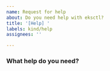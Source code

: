 ```yaml
---
name: Request for help
about: Do you need help with eksctl?
title: '[Help] '
labels: kind/help
assignees: ''

---
```


<!--
In order to help us process this issue faster, please provide as much detail as possible.

Before creating a new request for help, please search existing issue to see if you find a similar one.
If there is a similar feature request please up-vote it and/or add your comments to it instead

For more information on how to request help on eksctl, please refer to our community docs.
https://github.com/eksctl-io/eksctl/blob/main/CONTRIBUTING.md#opening-issues
-->

### What help do you need?
<!--
Explain what you are trying to accomplish, what you have tried, and the behaviour you are seeing.

When providing any output or code/config samples, please use code blocks.

Please include your config, removing any sensitive information, or exact the commands you're using.

When providing verbose logs, please use either a gist or html detail tags.
-->
